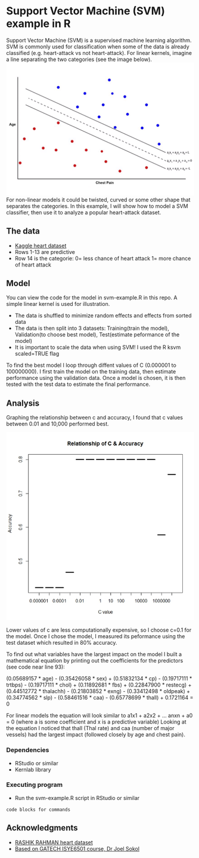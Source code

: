 # Support Vector Machine (SVM) example in R

Support Vector Machine (SVM) is a supervised machine learning algorithm. 
SVM is commonly used for classification when some of the data is already classified (e.g. heart-attack vs not heart-attack). 
For linear kernels, imagine a line separating the two categories (see the image below).
<img src="scatter-graph.jpg" alt="image">
For non-linear models it could be twisted, curved or some other shape that separates the categories. 
In this example, I will show how to model a SVM classifier, then use it to analyze a popular heart-attack dataset. 


## The data

* [Kaggle heart dataset](https://www.kaggle.com/datasets/rashikrahmanpritom/heart-attack-analysis-prediction-dataset)
* Rows 1-13 are predictive
* Row 14 is the categorie: 0= less chance of heart attack 1= more chance of heart attack

## Model

You can view the code for the model in svm-example.R in this repo. A simple linear kernel is used for illustration.


* The data is shuffled to minimize random effects and effects from sorted data
* The data is then split into 3 datasets: Training(train the model), Validation(to choose best model), Test(estimate peformance of the model)
* It is important to scale the data when using SVM! I used the R ksvm scaled=TRUE flag


To find the best model I loop through diffent values of C (0.000001 to 100000000). 
I first train the model on the training data, then estimate performance using the validation data. 
Once a model is chosen, it is then tested with the test data to estimate the final performance.

## Analysis

Graphing the relationship between c and accuracy, I found that c values between 0.01 and 10,000 performed best.


<img src="cvalues.jpeg" alt="image"> 


Lower values of c are less computationally expensive, so I choose c=0.1 for the model. 
Once I chose the model, I measured its peformance using the test dataset which resulted in 80% accuracy. 


To find out what variables have the largest impact on the model I built a mathematical equation
by printing out the coefficients for the predictors (see code near line 93):


(0.05689157 * age) - (0.35426058 * sex) + (0.51832134 * cp) - (0.19717111 * trtbps) - (0.19717111 * chol) + (0.11892681 * fbs) + (0.22847900 * restecg) + (0.44512772 * thalachh) - (0.21803852 * exng) - (0.33412498 * oldpeak) + (0.34774562 * slp) - (0.58461516 * caa) - (0.65778699 * thall) + 0.1721164 = 0
 

For linear models the equation will look similar to a1x1 + a2x2 + … anxn + a0 = 0 (where a is some coefficient and x is a predictive variable)
Looking at the equation I noticed that thall (Thal rate) and caa (number of major vessels) had the largest impact (followed closely by age and chest pain).


### Dependencies

* RStudio or similar
* Kernlab library


### Executing program

* Run the svm-example.R script in RStudio or similar

```
code blocks for commands
```

## Acknowledgments

* [RASHIK RAHMAN heart dataset](https://www.kaggle.com/datasets/rashikrahmanpritom/heart-attack-analysis-prediction-dataset)
* [Based on GATECH ISYE6501 course, Dr Joel Sokol](https://omscs.gatech.edu/current-courses)
